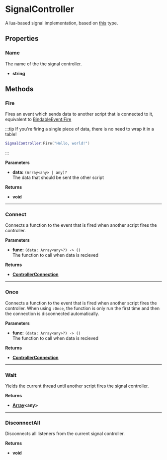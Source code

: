 # SignalController

A lua-based signal implementation, based on [this](/api/engine/types#signalcontroller) type.

## Properties

### Name <Badge type="tip" text="read only" />

The name of the the signal controller.

* **string**

## Methods

### Fire

Fires an event which sends data to another script that is connected to it, equivalent to [BindableEvent:Fire](https://create.roblox.com/docs/reference/engine/classes/BindableEvent#Fire)

:::tip
If you're firing a single piece of data, there is no need to wrap it in a table!

```lua
SignalController:Fire("Hello, world!")
```
:::

**Parameters**

* **data:** `(Array<any> | any)?`\
The data that should be sent the other script

**Returns**

* **void**

---

### Connect

Connects a function to the event that is fired when another script fires the controller.

**Parameters**

* **func:** `(data: Array<any>?) -> ()`\
The function to call when data is recieved

**Returns**

* **[ControllerConnection](/api/engine/types#controllerconnection)**

---

### Once

Connects a function to the event that is fired when another script fires the controller. When using `:Once`, the function is only run the first time and then the connection is disconnected automatically.

**Parameters**

* **func:** `(data: Array<any>?) -> ()`\
The function to call when data is recieved

**Returns**

* **[ControllerConnection](/api/engine/types#controllerconnection)**

---

### Wait <Badge type="warning" text="yields" />

Yields the current thread until another script fires the signal controller.

**Returns**

* **[Array](/api/engine/types#array)\<any\>**

---

### DisconnectAll

Disconnects all listeners from the current signal controller.

**Returns**

* **void**